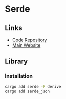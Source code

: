 # Serde

## Links

- [Code Repository](https://github.com/serde-rs/serde)
- [Main Website](https://serde.rs)

## Library

### Installation

```sh
cargo add serde -F derive
cargo add serde_json
```

